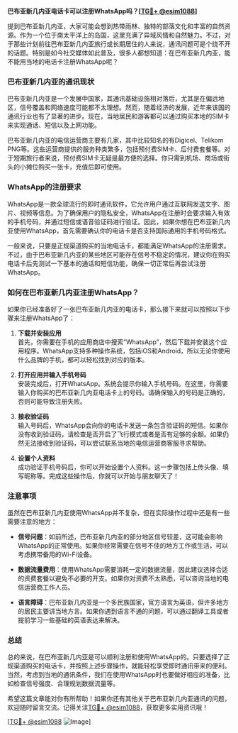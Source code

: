 **巴布亚新几内亚电话卡可以注册WhatsApp吗？[[TG💪+ @esim1088](https://t.me/s/esim1088)]**

提到巴布亚新几内亚，大家可能会想到热带雨林、独特的部落文化和丰富的自然资源。作为一个位于南太平洋上的岛国，这里充满了异域风情和自然魅力。不过，对于那些计划前往巴布亚新几内亚旅行或长期居住的人来说，通讯问题可是个绕不开的话题。特别是如今社交媒体如此普及，很多人都想知道：在巴布亚新几内亚，能不能用当地的电话卡注册WhatsApp呢？

### 巴布亚新几内亚的通讯现状

巴布亚新几内亚是一个发展中国家，其通讯基础设施相对落后，尤其是在偏远地区，信号覆盖和网络速度可能都不太理想。然而，随着经济的发展，近年来该国的通讯行业也有了显著的进步。现在，当地居民和游客都可以通过购买本地的SIM卡来实现通话、短信以及上网功能。

巴布亚新几内亚的电信运营商主要有几家，其中比较知名的有Digicel、Telikom PNG等。这些运营商提供的服务种类繁多，包括预付费SIM卡、后付费套餐等。对于短期旅行者来说，预付费SIM卡无疑是最方便的选择。你只需到机场、商场或街头的小摊位购买一张卡，充值后即可使用。

### WhatsApp的注册要求

WhatsApp是一款全球流行的即时通讯软件，它允许用户通过互联网发送文字、图片、视频等信息。为了确保用户的隐私安全，WhatsApp在注册时会要求输入有效的手机号码，并通过短信或语音验证码进行验证。因此，如果你想在巴布亚新几内亚使用WhatsApp，首先需要确认你的电话卡是否支持国际通用的手机号码格式。

一般来说，只要是正规渠道购买的当地电话卡，都能满足WhatsApp的注册需求。不过，由于巴布亚新几内亚的某些地区可能存在信号不稳定的情况，建议你在购买电话卡后先测试一下基本的通话和短信功能，确保一切正常后再尝试注册WhatsApp。

### 如何在巴布亚新几内亚注册WhatsApp？

如果你已经准备好了一张巴布亚新几内亚的电话卡，那么接下来就可以按照以下步骤来注册WhatsApp了：

1. **下载并安装应用**  
   首先，你需要在手机的应用商店中搜索“WhatsApp”，然后下载并安装这个应用程序。WhatsApp支持多种操作系统，包括iOS和Android，所以无论你使用什么品牌的手机，都可以轻松找到对应的版本。

2. **打开应用并输入手机号码**  
   安装完成后，打开WhatsApp。系统会提示你输入手机号码。在这里，你需要输入你购买的巴布亚新几内亚电话卡上的号码。请确保输入的号码是正确的，否则可能导致注册失败。

3. **接收验证码**  
   输入号码后，WhatsApp会向你的电话卡发送一条包含验证码的短信。如果你没有收到验证码，请检查是否开启了飞行模式或者是否有足够的余额。如果仍然无法接收到验证码，可以尝试联系当地的电信运营商客服寻求帮助。

4. **设置个人资料**  
   成功验证手机号码后，你可以开始设置个人资料。这一步骤包括上传头像、填写昵称等。完成这些操作后，你就可以开始与朋友聊天了！

### 注意事项

虽然在巴布亚新几内亚使用WhatsApp并不复杂，但在实际操作过程中还是有一些需要注意的地方：

- **信号问题**：如前所述，巴布亚新几内亚的部分地区信号较差，这可能会影响WhatsApp的正常使用。如果你经常需要在信号不佳的地方工作或生活，可以考虑携带备用的Wi-Fi设备。
  
- **数据流量费用**：使用WhatsApp需要消耗一定的数据流量，因此建议选择合适的资费套餐以避免不必要的开支。如果你对资费不太熟悉，可以咨询当地的电信运营商工作人员。

- **语言障碍**：巴布亚新几内亚是一个多民族国家，官方语言为英语，但许多地方的居民主要讲当地方言。如果你遇到语言不通的问题，可以通过翻译工具或者提前学习一些基础的英语表达来解决。

### 总结

总的来说，在巴布亚新几内亚是可以顺利注册和使用WhatsApp的。只要选择了正规渠道购买的电话卡，并按照上述步骤操作，就能轻松享受即时通讯带来的便利。当然，考虑到当地的通讯条件，我们在使用WhatsApp时也要做好相应的准备，比如检查信号强度、合理规划数据流量等。

希望这篇文章能对你有所帮助！如果你还有其他关于巴布亚新几内亚通讯的问题，欢迎随时留言交流。记得关注[TG💪+ @esim1088](https://t.me/s/esim1088)，获取更多实用资讯哦！

[[TG💪+ @esim1088](https://t.me/s/esim1088) ![Image](https://i.postimg.cc/4NQfJmqS/Snipaste-2025-05-13-00-14-12.png)]
